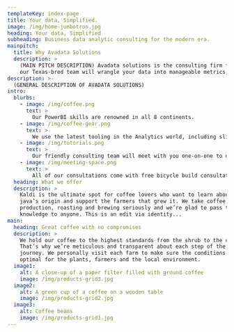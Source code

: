 ```yaml
---
templateKey: index-page
title: Your data, Simplified.
image: /img/home-jumbotron.jpg
heading: Your data, Simplified
subheading: Business data analytic consulting for the modern era.
mainpitch:
  title: Why Avadata Solutions
  description: >
    (MAIN PITCH DESCRIPTION) Avadata solutions is the consulting firm for the modern-era. Ruthlessly flexible and effective, 
    our Texas-bred team will wrangle your data into manageable metrics, graphs and reports.
description: >-
  (GENERAL DESCRIPTION OF AVADATA SOLUTIONS)
intro:
  blurbs:
    - image: /img/coffee.png
      text: >
        Our PowerBI skills are renowned in all 8 continents.
    - image: /img/coffee-gear.png
      text: >
        We use the latest tooling in the Analytics world, including slide rules, calculators and notepad.
    - image: /img/tutorials.png
      text: >
        Our friendly consulting team will meet with you one-on-one to discuss your needs and how we can fit into your goals.
    - image: /img/meeting-space.png
      text: >
        All of our consultations come with free bicycle build consultation, up to 20 minutes.
  heading: What we offer
  description: >
    Kaldi is the ultimate spot for coffee lovers who want to learn about their
    java’s origin and support the farmers that grew it. We take coffee
    production, roasting and brewing seriously and we’re glad to pass that
    knowledge to anyone. This is an edit via identity...
main:
  heading: Great coffee with no compromises
  description: >
    We hold our coffee to the highest standards from the shrub to the cup.
    That’s why we’re meticulous and transparent about each step of the coffee’s
    journey. We personally visit each farm to make sure the conditions are
    optimal for the plants, farmers and the local environment.
  image1:
    alt: A close-up of a paper filter filled with ground coffee
    image: /img/products-grid3.jpg
  image2:
    alt: A green cup of a coffee on a wooden table
    image: /img/products-grid2.jpg
  image3:
    alt: Coffee beans
    image: /img/products-grid1.jpg
---
```

